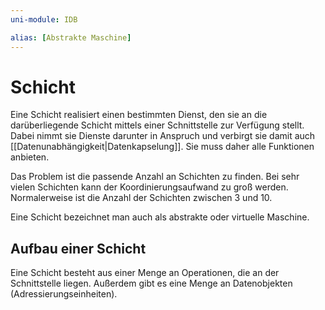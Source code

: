 ```yaml
---
uni-module: IDB

alias: [Abstrakte Maschine]
---
```


# Schicht

Eine Schicht realisiert einen bestimmten Dienst, den sie an die darüberliegende Schicht mittels einer Schnittstelle zur Verfügung stellt.
Dabei nimmt sie Dienste darunter in Anspruch und verbirgt sie damit auch [[Datenunabhängigkeit|Datenkapselung]].
Sie muss daher alle Funktionen anbieten.

Das Problem ist die passende Anzahl an Schichten zu finden. Bei sehr vielen Schichten kann der Koordinierungsaufwand zu groß werden. Normalerweise ist die Anzahl der Schichten zwischen 3 und 10.

Eine Schicht bezeichnet man auch als abstrakte oder virtuelle Maschine.

## Aufbau einer Schicht

Eine Schicht besteht aus einer Menge an Operationen, die an der Schnittstelle liegen.
Außerdem gibt es eine Menge an Datenobjekten (Adressierungseinheiten).
